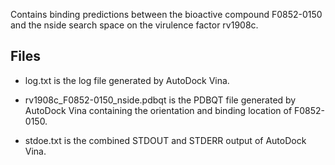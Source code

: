 Contains binding predictions between the bioactive compound F0852-0150 and the nside search space on the virulence factor rv1908c.

## Files

- log.txt is the log file generated by AutoDock Vina.

- rv1908c_F0852-0150_nside.pdbqt is the PDBQT file generated by AutoDock Vina containing the orientation and binding location of F0852-0150.

- stdoe.txt is the combined STDOUT and STDERR output of AutoDock Vina.

